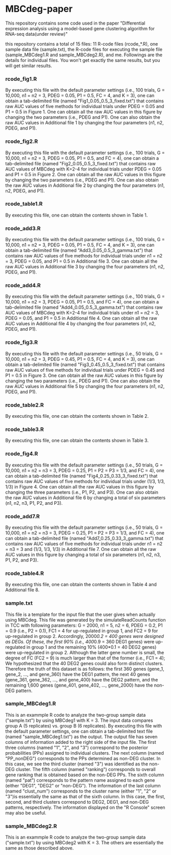 # MBCdeg-paper

This repository contains some code used in the paper "Differential expression analysis using a model-based gene clustering algorithm for RNA-seq data(under review)"

this repository contains a total of 15 files: 11 R-code files (rcode_*.R), one sample data file (sample.txt), the R-code files for executing the sample file (sample_MBCdeg1.R and sample_MBCdeg2.R), and me. Followings are the details for individual files. You won't get exactly the same results, but you will get similar results. 

###  rcode_fig1.R  ###
By executing this file with the default parameter settings (i.e., 100 trials, G = 10,000, n1 = n2 = 3, PDEG = 0.05, P1 = 0.5, FC = 4, and K = 3), one can obtain a tab-delimited file (named "Fig1_0.05_0.5_3_fixed.txt") that contains raw AUC values of five methods for individual trials under PDEG = 0.05 and P1 = 0.5 in Figure 1. One can obtain all the raw AUC values in this figure by changing the two parameters (i.e., PDEG and P1). One can also obtain the raw AUC values in Additional file 1 by changing the four parameters (n1, n2, PDEG, and P1).

###  rcode_fig2.R  ###
By executing this file with the default parameter settings (i.e., 100 trials, G = 10,000, n1 = n2 = 3, PDEG = 0.05, P1 = 0.5, and FC = 4), one can obtain a tab-delimited file (named "Fig2_0.05_0.5_3_fixed.txt") that contains raw AUC values of MBCdeg with K=2-4 for individual trials under PDEG = 0.05 and P1 = 0.5 in Figure 2. One can obtain all the raw AUC values in this figure by changing the two parameters (i.e., PDEG and P1). One can also obtain the raw AUC values in Additional file 2 by changing the four parameters (n1, n2, PDEG, and P1).

###  rcode_table1.R  ###
By executing this file, one can obtain the contents shown in Table 1.

###  rcode_add3.R  ###
By executing this file with the default parameter settings (i.e., 100 trials, G = 10,000, n1 = n2 = 3, PDEG = 0.05, P1 = 0.5, FC = 4, and K = 3), one can obtain a tab-delimited file (named "Add3_0.05_0.5_3_gamma.txt") that contains raw AUC values of five methods for individual trials under n1 = n2 = 3, PDEG = 0.05, and P1 = 0.5 in Additional file 3. One can obtain all the raw AUC values in Additional file 3 by changing the four parameters (n1, n2, PDEG, and P1).

###  rcode_add4.R  ###
By executing this file with the default parameter settings (i.e., 100 trials, G = 10,000, n1 = n2 = 3, PDEG = 0.05, P1 = 0.5, and FC = 4), one can obtain a tab-delimited file (named "Add4_0.05_0.5_3_gamma.txt") that contains raw AUC values of MBCdeg with K=2-4 for individual trials under n1 = n2 = 3, PDEG = 0.05, and P1 = 0.5 in Additional file 4. One can obtain all the raw AUC values in Additional file 4 by changing the four parameters (n1, n2, PDEG, and P1).

###  rcode_fig3.R  ###
By executing this file with the default parameter settings (i.e., 50 trials, G = 10,000, n1 = n2 = 3, PDEG = 0.45, P1 = 0.5, FC = 4, and K = 3), one can obtain a tab-delimited file (named "Fig3_0.45_0.5_3_fixed.txt") that contains raw AUC values of five methods for individual trials under PDEG = 0.45 and P1 = 0.5 in Figure 3. One can obtain all the raw AUC values in this figure by changing the two parameters (i.e., PDEG and P1). One can also obtain the raw AUC values in Additional file 5 by changing the four parameters (n1, n2, PDEG, and P1).

###  rcode_table2.R  ###
By executing this file, one can obtain the contents shown in Table 2.

###  rcode_table3.R  ###
By executing this file, one can obtain the contents shown in Table 3.

###  rcode_fig4.R  ###
By executing this file with the default parameter settings (i.e., 50 trials, G = 10,000, n1 = n2 = n3 = 3, PDEG = 0.25, P1 = P2 = P3 = 1/3, and FC = 4), one can obtain a tab-delimited file (named "Fig4_0.25_0.33_3_fixed.txt") that contains raw AUC values of five methods for individual trials under (1/3, 1/3, 1/3) in Figure 4. One can obtain all the raw AUC values in this figure by changing the three parameters (i.e., P1, P2, and P3). One can also obtain the raw AUC values in Additional file 6 by changing a total of six parameters (n1, n2, n3, P1, P2, and P3).

###  rcode_add7.R  ###
By executing this file with the default parameter settings (i.e., 50 trials, G = 10,000, n1 = n2 = n3 = 3, PDEG = 0.25, P1 = P2 = P3 = 1/3, and FC = 4), one can obtain a tab-delimited file (named "Add7_0.25_0.33_3_gamma.txt") that contains raw AUC values of five methods for individual trials under n1 = n2 = n3 = 3 and (1/3, 1/3, 1/3) in Additional file 7. One can obtain all the raw AUC values in this figure by changing a total of six parameters (n1, n2, n3, P1, P2, and P3).

###  rcode_table4.R  ###
By executing this file, one can obtain the contents shown in Table 4 and Additional file 8.

###  sample.txt  ###
This file is a template for the input file that the user gives when actually using MBCdeg. This file was generated by the simulateReadCounts function in TCC with following parameters: G = 2000, n1 = 5, n2 = 6, PDEG = 0.2, P1 = 0.9 (i.e., P2 = 0.1), FC1 = 4 for up-regulated in group 1, and FC2 = 9 for up-regulated in group 2. Accordingly, 2000*0.2 = 400 genes were designed as DEGs. Of these, the first 90% (i.e., 400*0.9 = 360 DEG1 genes) were up-regulated in group 1 and the remaining 10% (400*0.1 = 40 DEG2 genes) were up-regulated in group 2. Although the latter gene number is small, the degree of FC (FC2 = 9) is much larger than that of the former (i.e., FC1 = 4); We hypothesized that the 40 DEG2 genes could also form distinct clusters. Therefore the truth of this dataset is as follows: the first 360 genes (gene_1, gene_2, ..., and gene_360) have the DEG1 pattern, the next 40 genes (gene_361, gene_362, ..., and gene_400) have the DEG2 pattern, and the remaining 1,600 genes (gene_401, gene_402, ..., gene_2000) have the non-DEG pattern.

###  sample_MBCdeg1.R  ###
This is an exammple R code to analyze the two-group sample data ("sample.txt") by using MBCdeg1 with K = 3. The input data compares group A (5 replicates) vs. group B (6 replicates). By executing this file with the default parameter settings, one can obtain a tab-delimited text file (named "sample_MBCdeg1.txt") as the output. The output file has seven columns of information added to the right side of the input file. The first three columns (named "1", "2", and "3") correspond to the posterior probabilities (PPs) assigned to individual clusters. The next column (named "PP_nonDEG") corresponds to the PPs determined as non-DEG cluster. In this case, we see the third cluster (named "3") was identified as the non-DEG cluster. The fifth column (named "ranking") corresponds to overall gene ranking that is obtained based on the non-DEG PPs. The sixth column (named "pat") corresponds to the pattern name assigned to each gene (either "DEG1", "DEG2" or "non-DEG"). The information of the last column (named "clust_num") corresponds to the cluster name (either "1", "2" or "3")is essentially the same as that of the sixth column. In this case, the first, second, and third clusters correspond to DEG2, DEG1, and non-DEG patterns, respectively. The information displayed on the "R Console" screen may also be useful.

###  sample_MBCdeg2.R  ###
This is an exammple R code to analyze the two-group sample data ("sample.txt") by using MBCdeg2 with K = 3. The others are essentially the same as those described above.



